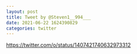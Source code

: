 ```yaml
--- 
layout: post 
title: Tweet by @Steven1__994___ 
date: 2021-06-22 1624390829 
categories: twitter 
--- 
```

https://twitter.com/o/status/1407421740632973312